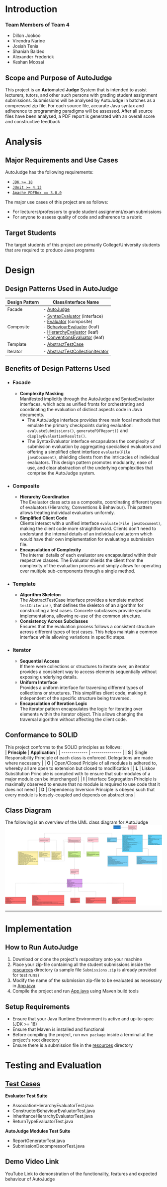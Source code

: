 # Introduction

### Team Members of Team 4
- Dillon Jookoo
- Virendra Narine
- Josiah Tenia
- Shaniah Baldeo
- Alexander Frederick
- Keshan Moosai

## Scope and Purpose of AutoJudge
This project is an **Auto**mated **Judge** System that is intended to assist lecturers, tutors, and other
such persons with grading student assignment submissions. Submissions will be analysed by AutoJudge 
in batches as a compressed zip file. For each source file, accurate Java syntax and adherence to programming 
paradigms will be assessed. After all source files have been analysed, a PDF report is generated with an 
overall score and constructive feedback


# Analysis

## Major Requirements and Use Cases
AutoJudge has the following requirements:
- [`JDK >= 18`](https://www.oracle.com/java/technologies/downloads)
- [`JUnit >= 4.13`](https://github.com/junit-team/junit4)
- [`Apache PDFBox == 3.0.0`](https://pdfbox.apache.org/download.html)

The major use cases of this project are as follows:
- For lecturers/professors to grade student assignment/exam submissions
- For anyone to assess quality of code and adherence to a rubric

## Target Students
The target students of this project are primarily College/University students that are required to produce Java programs


# Design

## Design Patterns Used in AutoJudge

| **Design Pattern** | **Class/Interface Name** |
| ------------------ | ------------------------ |
| Facade             | - [AutoJudge](https://github.com/MadMoose02/AutoJudge/blob/main/src/main/java/com/team4/AutoJudge.java)
| Composite          | - [SyntaxEvaluator](https://github.com/MadMoose02/AutoJudge/blob/main/src/main/java/com/team4/Evaluator/SyntaxEvaluator.java) (interface) <br>- [Evaluator](https://github.com/MadMoose02/AutoJudge/blob/main/src/main/java/com/team4/Evaluator/Evaluator.java) (composite)<br>- [BehaviourEvaluator](https://github.com/MadMoose02/AutoJudge/blob/main/src/main/java/com/team4/Evaluator/BehaviourEvaluator.java) (leaf)<br>- [HierarchyEvaluator](https://github.com/MadMoose02/AutoJudge/blob/main/src/main/java/com/team4/Evaluator/HierarchyEvaluator.java) (leaf)<br>- [ConventionsEvaluator](https://github.com/MadMoose02/AutoJudge/blob/main/src/main/java/com/team4/Evaluator/ConventionsEvaluator.java) (leaf)
| Template           | - [AbstractTestCase](https://github.com/MadMoose02/AutoJudge/blob/main/src/main/java/com/team4/TestCase/AbstractTestCase.java)
| Iterator           | - [AbstractTestCollectionIterator](https://github.com/MadMoose02/AutoJudge/blob/main/src/main/java/com/team4/TestCase/AbstractTestCollectionIterator.java)

## Benefits of Design Patterns Used

- ### Facade
    - **Complexity Masking**<br>
        Manifested implicitly through the AutoJudge and SyntaxEvaluator interfaces, which acts as unified fronts for orchestrating and coordinating the evaluation of distinct aspects code in Java documents.
        - The AutoJudge interface provides three main focal methods that emulate the primary checkpoints during evaluation: `evaluateSubmissions()`, `generatePDFReport()` and `displayEvaluationResults()`.
        - The SyntaxEvaluator interface encapsulates the complexity of submission evaluation by aggregating specialised evaluators and offering a simplified client interface `evaluate(File javaDocument)`, shielding clients from the intricacies of individual evaluators.
        This design pattern promotes modularity, ease of use, and clear abstraction of the underlying complexities that comprise the AutoJudge system. 

- ### Composite
    - **Hierarchy Coordination**<br>
        The Evaluator class acts as a composite, coordinating different types of evaluators (Hierarchy, Conventions & Behaviour). This pattern allows treating individual evaluators uniformly.
    - **Simplified Client Code**<br>
        Clients interact with a unified interface `evaluate(File javaDocument)`, making the client code more straightforward. Clients don't need to understand the internal details of an individual evaluatorm which would have their own implementation for evaluating a submission file.
    - **Encapsulation of Complexity**<br>
        The internal details of each evaluator are encapsulated within their respective classes. The Evaluator shields the client from the complexity of the evaluation process and simply allows for operating over multiple sub-components through a single method.

- ### Template
    - **Algorithm Skeleton**<br>
        The AbstractTestCase interface provides a template method `testCriteria()`, that defines the skeleton of an algorithm for constructing a test cases. Concrete subclasses provide specific implementations, allowing re-use of the common structure.
    - **Consistency Across Subclasses**<br>
        Ensures that the evaluation process follows a consistent structure across different types of test cases. This helps maintain a common interface while allowing variations in specific steps.

- ### Iterator
    - **Sequential Access**<br>
        If there were collections or structures to iterate over, an iterator provides a consistent way to access elements sequentially without exposing underlying details.
    - **Uniform Interface**<br>
        Provides a uniform interface for traversing different types of collections or structures. This simplifies client code, making it independent of the specific structure being traversed.
    - **Encapsulation of Iteration Logic**<br>
        The iterator pattern encapsulates the logic for iterating over elements within the iterator object. This allows changing the traversal algorithm without affecting the client code.


## Conformance to SOLID
This project conforms to the SOLID principles as follows:<br>
| **Principle** | **Application** |
| ------------- | --------------- |
| **S** | Single Responsibility Principle of each class is enforced. Delegations are made where necessary |
| **O** | Open/Closed Priciple of all modules is adhered to, whereby all are open to extension but closed to modification |
| **L** | Liskov Substitution Principle is complied with to ensure that sub-modules of a major module can be interchanged |
| **I** | Interface Segregation Principle is maximally observed to ensure that no module is required to use code that it does not need |
| **D** | Dependency Inversion Principle is obeyed such that every module is loosely-coupled and depends on abstractions |

## Class Diagram
The following is an overview of the UML class diagram for AutoJudge<br>
![AutoJudge UML Class Diagram](https://raw.githubusercontent.com/MadMoose02/AutoJudge/main/Team4_AutoJudge_UML_bkg.svg)<hr>


# Implementation

## How to Run AutoJudge
1. Download or clone the project's respository onto your machine
2. Place your zip-file containing all the student submissions inside the [resources](https://github.com/MadMoose02/AutoJudge/tree/main/src/main/resources) directory (a sample file `Submissions.zip` is already provided for test runs)
3. Modify the name of the submission zip-file to be evaluated as necessary in [App.java](https://github.com/MadMoose02/AutoJudge/blob/main/src/main/java/com/team4/App.java)
3. Compile the project and run [App.java](https://github.com/MadMoose02/AutoJudge/blob/main/src/main/java/com/team4/App.java) using Maven build tools

## Setup Requirements
- Ensure that your Java Runtime Environment is active and up-to-spec (JDK >= 18)<br>
- Ensure that Maven is installed and functional
- Before compiling the project, run `mvn package` inside a terminal at the project's root directory
- Ensure there is a submission file in the [resources](https://github.com/MadMoose02/AutoJudge/tree/main/src/main/resources) directory


# Testing and Evaluation

## [Test Cases](https://github.com/MadMoose02/AutoJudge/tree/main/src/test/java/com/team4)
**Evaluator Test Suite**
 - AssociationHierarchyEvaluatorTest.java
 - ConstructorBehaviourEvaluatorTest.java
 - InheritanceHierarchyEvaluatorTest.java
 - ReturnTypeEvaluatorTest.java

**AutoJudge Modules Test Suite**
 - ReportGeneratorTest.java
 - SubmissionDecompressorTest.java

## Demo Video Link
YouTube Link to demonstration of the functionality, features and expected behaviour of AutoJudge
